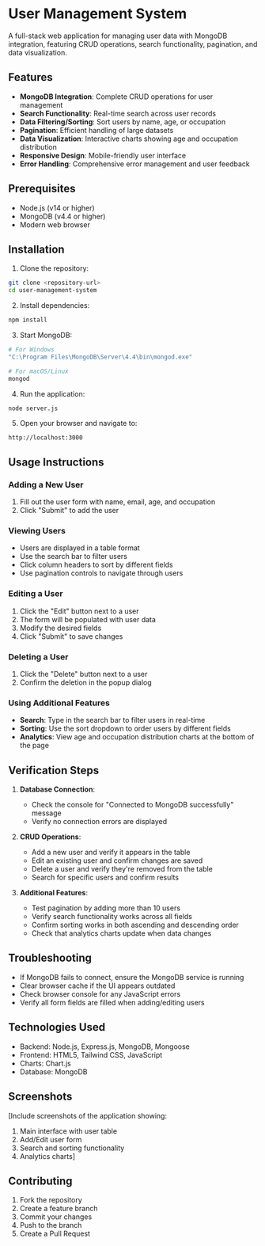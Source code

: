 # User Management System

A full-stack web application for managing user data with MongoDB integration, featuring CRUD operations, search functionality, pagination, and data visualization.

## Features

- **MongoDB Integration**: Complete CRUD operations for user management
- **Search Functionality**: Real-time search across user records
- **Data Filtering/Sorting**: Sort users by name, age, or occupation
- **Pagination**: Efficient handling of large datasets
- **Data Visualization**: Interactive charts showing age and occupation distribution
- **Responsive Design**: Mobile-friendly user interface
- **Error Handling**: Comprehensive error management and user feedback

## Prerequisites

- Node.js (v14 or higher)
- MongoDB (v4.4 or higher)
- Modern web browser

## Installation

1. Clone the repository:
```bash
git clone <repository-url>
cd user-management-system
```

2. Install dependencies:
```bash
npm install
```

3. Start MongoDB:
```bash
# For Windows
"C:\Program Files\MongoDB\Server\4.4\bin\mongod.exe"

# For macOS/Linux
mongod
```

4. Run the application:
```bash
node server.js
```

5. Open your browser and navigate to:
```
http://localhost:3000
```

## Usage Instructions

### Adding a New User
1. Fill out the user form with name, email, age, and occupation
2. Click "Submit" to add the user

### Viewing Users
- Users are displayed in a table format
- Use the search bar to filter users
- Click column headers to sort by different fields
- Use pagination controls to navigate through users

### Editing a User
1. Click the "Edit" button next to a user
2. The form will be populated with user data
3. Modify the desired fields
4. Click "Submit" to save changes

### Deleting a User
1. Click the "Delete" button next to a user
2. Confirm the deletion in the popup dialog

### Using Additional Features
- **Search**: Type in the search bar to filter users in real-time
- **Sorting**: Use the sort dropdown to order users by different fields
- **Analytics**: View age and occupation distribution charts at the bottom of the page

## Verification Steps

1. **Database Connection**:
   - Check the console for "Connected to MongoDB successfully" message
   - Verify no connection errors are displayed

2. **CRUD Operations**:
   - Add a new user and verify it appears in the table
   - Edit an existing user and confirm changes are saved
   - Delete a user and verify they're removed from the table
   - Search for specific users and confirm results

3. **Additional Features**:
   - Test pagination by adding more than 10 users
   - Verify search functionality works across all fields
   - Confirm sorting works in both ascending and descending order
   - Check that analytics charts update when data changes

## Troubleshooting

- If MongoDB fails to connect, ensure the MongoDB service is running
- Clear browser cache if the UI appears outdated
- Check browser console for any JavaScript errors
- Verify all form fields are filled when adding/editing users

## Technologies Used

- Backend: Node.js, Express.js, MongoDB, Mongoose
- Frontend: HTML5, Tailwind CSS, JavaScript
- Charts: Chart.js
- Database: MongoDB

## Screenshots

[Include screenshots of the application showing:
1. Main interface with user table
2. Add/Edit user form
3. Search and sorting functionality
4. Analytics charts]

## Contributing

1. Fork the repository
2. Create a feature branch
3. Commit your changes
4. Push to the branch
5. Create a Pull Request